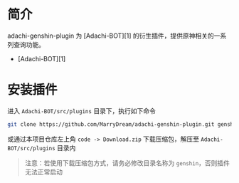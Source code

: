 # 简介

adachi-genshin-plugin 为 [Adachi-BOT][1] 的衍生插件，提供原神相关的一系列查询功能。

- [Adachi-BOT][1]

# 安装插件

进入 `Adachi-BOT/src/plugins` 目录下，执行如下命令

```bash
git clone https://github.com/MarryDream/adachi-genshin-plugin.git genshin
```

或通过本项目仓库左上角 `code -> Download.zip` 下载压缩包，解压至 `Adachi-BOT/src/plugins` 目录内

> 注意：若使用下载压缩包方式，请务必修改目录名称为 `genshin`，否则插件无法正常启动